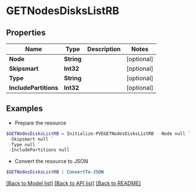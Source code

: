 # GETNodesDisksListRB
## Properties

Name | Type | Description | Notes
------------ | ------------- | ------------- | -------------
**Node** | **String** |  | [optional] 
**Skipsmart** | **Int32** |  | [optional] 
**Type** | **String** |  | [optional] 
**IncludePartitions** | **Int32** |  | [optional] 

## Examples

- Prepare the resource
```powershell
$GETNodesDisksListRB = Initialize-PVEGETNodesDisksListRB  -Node null `
 -Skipsmart null `
 -Type null `
 -IncludePartitions null
```

- Convert the resource to JSON
```powershell
$GETNodesDisksListRB | ConvertTo-JSON
```

[[Back to Model list]](../README.md#documentation-for-models) [[Back to API list]](../README.md#documentation-for-api-endpoints) [[Back to README]](../README.md)


